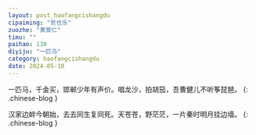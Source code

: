 ```yaml
---
layout: post_haofangcishangdu
cipaiming: "贫也乐"
zuozhe: "黄景仁"
timu: ""
paihao: 138
diyiju: "一匹马"
category: haofangcishangdu
date: 2024-05-10
---
```


一匹马，千金买，邯郸少年有声价。唱龙沙，拍胡笳，吾曹健儿不听筝琵琶。
{: .chinese-blog }


汉家边衅今朝始，去去同生复同死。天苍苍，野茫茫，一片秦时明月挂边墙。
{: .chinese-blog }
